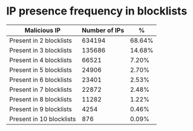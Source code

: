 # IP presence frequency in blocklists
| Malicious IP | Number of IPs | % |
|----|----|----|
| Present in 2 blocklists | 634194 | 68.64% |
| Present in 3 blocklists | 135686 | 14.68% |
| Present in 4 blocklists | 66521 | 7.20% |
| Present in 5 blocklists | 24906 | 2.70% |
| Present in 6 blocklists | 23401 | 2.53% |
| Present in 7 blocklists | 22872 | 2.48% |
| Present in 8 blocklists | 11282 | 1.22% |
| Present in 9 blocklists | 4254 | 0.46% |
| Present in 10 blocklists | 876 | 0.09% |
